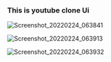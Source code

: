 ### This is youtube clone Ui
![Screenshot_20220224_063841](https://user-images.githubusercontent.com/78578195/155444744-34852111-8bdf-4d5d-a35f-c46debd44164.png)

![Screenshot_20220224_063913](https://user-images.githubusercontent.com/78578195/155444761-d93d4b47-a9a7-4bf4-9eb1-309ddbdc3289.png)


![Screenshot_20220224_063932](https://user-images.githubusercontent.com/78578195/155444778-0267423f-dc41-4da2-920b-5c39aefef6f5.png)

